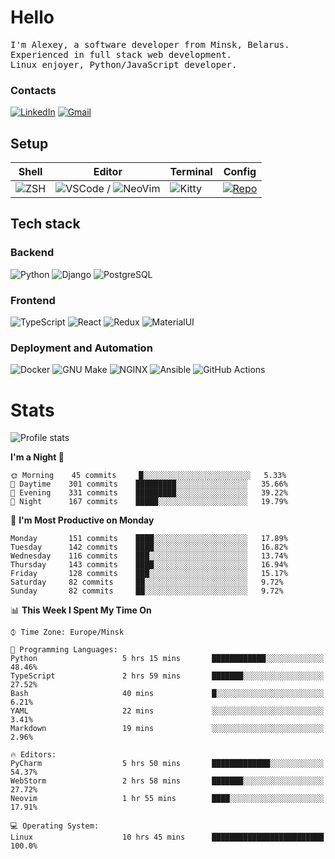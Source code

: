 # Hello

<p>
    <samp>
        I'm Alexey, a software developer from Minsk, Belarus.
        <br>
	Experienced in full stack web development.
	<br>
	Linux enjoyer, Python/JavaScript developer.
    </samp>
</p>

### Contacts

[![LinkedIn](https://img.icons8.com/fluency/48/000000/linkedin.png)](https://www.linkedin.com/in/dhvcc/)
[![Gmail](https://img.icons8.com/fluency/48/000000/gmail-new.png)](mailto:alexey.artishevskiy@gmail.com)

## Setup

| Shell | Editor | Terminal | Config |
|-------|--------|----------|--------|
| ![ZSH](https://img.shields.io/badge/-ZSH-000000?style=flat&logo=GNU-Bash) | ![VSCode](https://img.shields.io/badge/-VSCode-000000?style=flat&logo=Visual-Studio-Code&logoColor=0066b8) / ![NeoVim](https://img.shields.io/badge/-NeoVim-000000?style=flat&logo=Neovim) | ![Kitty](https://img.shields.io/badge/-Kitty-000000?style=flat&logo=Windows-Terminal) | [![Repo](https://img.shields.io/badge/-Repo-000000?style=flat&logo=Github)](https://github.com/dhvcc/configs)


## Tech stack

### Backend

![Python](https://img.shields.io/badge/-Python-black?style=flat&logo=Python&logoColor=FFE17E)
![Django](https://img.shields.io/badge/-Django-black?style=flat&logo=Django&logoColor=20AA76)
![PostgreSQL](https://img.shields.io/badge/-PostgreSQL-black?style=flat&logo=PostgreSQL)

### Frontend

![TypeScript](https://img.shields.io/badge/-TypeScript-black?style=flat&logo=TypeScript)
![React](https://img.shields.io/badge/-React-black?style=flat&logo=React)
![Redux](https://img.shields.io/badge/-Redux-black?style=flat&logo=Redux&logoColor=764ABC)
![MaterialUI](https://img.shields.io/badge/-MaterialUI-black?style=flat&logo=MUI&logoColor=9170c2)

### Deployment and Automation

![Docker](https://img.shields.io/badge/-Docker-black?style=flat&logo=Docker)
![GNU Make](https://img.shields.io/badge/-GNU%20Make-black?style=flat&logo=GNU)
![NGINX](https://img.shields.io/badge/-NGINX-black?style=flat&logo=NGINX&logoColor=009639)
![Ansible](https://img.shields.io/badge/-Ansible-black?style=flat&logo=Ansible)
![GitHub Actions](https://img.shields.io/badge/-GitHub%20Actions-black?style=flat&logo=GitHub-Actions)

# Stats

![Profile stats](https://github-readme-stats.dhvcc.vercel.app/api?username=dhvcc&hide_title=true&show_icons=true&count_private=true&theme=react&hide_border=true)

<!--START_SECTION:waka-->
**I'm a Night 🦉** 

```text
🌞 Morning    45 commits     █░░░░░░░░░░░░░░░░░░░░░░░░   5.33% 
🌆 Daytime    301 commits    █████████░░░░░░░░░░░░░░░░   35.66% 
🌃 Evening    331 commits    █████████░░░░░░░░░░░░░░░░   39.22% 
🌙 Night      167 commits    █████░░░░░░░░░░░░░░░░░░░░   19.79%

```
📅 **I'm Most Productive on Monday** 

```text
Monday       151 commits    ████░░░░░░░░░░░░░░░░░░░░░   17.89% 
Tuesday      142 commits    ████░░░░░░░░░░░░░░░░░░░░░   16.82% 
Wednesday    116 commits    ███░░░░░░░░░░░░░░░░░░░░░░   13.74% 
Thursday     143 commits    ████░░░░░░░░░░░░░░░░░░░░░   16.94% 
Friday       128 commits    ███░░░░░░░░░░░░░░░░░░░░░░   15.17% 
Saturday     82 commits     ██░░░░░░░░░░░░░░░░░░░░░░░   9.72% 
Sunday       82 commits     ██░░░░░░░░░░░░░░░░░░░░░░░   9.72%

```


📊 **This Week I Spent My Time On** 

```text
⌚︎ Time Zone: Europe/Minsk

💬 Programming Languages: 
Python                   5 hrs 15 mins       ████████████░░░░░░░░░░░░░   48.46% 
TypeScript               2 hrs 59 mins       ███████░░░░░░░░░░░░░░░░░░   27.52% 
Bash                     40 mins             █░░░░░░░░░░░░░░░░░░░░░░░░   6.21% 
YAML                     22 mins             ░░░░░░░░░░░░░░░░░░░░░░░░░   3.41% 
Markdown                 19 mins             ░░░░░░░░░░░░░░░░░░░░░░░░░   2.96%

🔥 Editors: 
PyCharm                  5 hrs 50 mins       █████████████░░░░░░░░░░░░   54.37% 
WebStorm                 2 hrs 58 mins       ███████░░░░░░░░░░░░░░░░░░   27.72% 
Neovim                   1 hr 55 mins        ████░░░░░░░░░░░░░░░░░░░░░   17.91%

💻 Operating System: 
Linux                    10 hrs 45 mins      █████████████████████████   100.0%

```


<!--END_SECTION:waka-->
